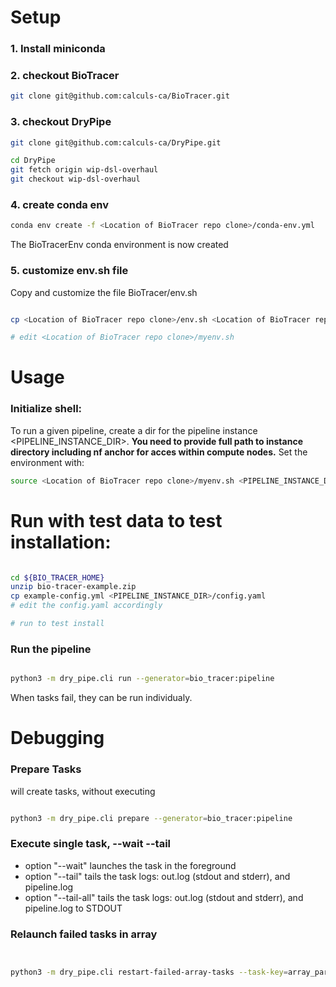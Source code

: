 
# Setup

### 1. Install miniconda 


### 2. checkout BioTracer

```bash 
git clone git@github.com:calculs-ca/BioTracer.git
```

### 3. checkout DryPipe

```bash 
git clone git@github.com:calculs-ca/DryPipe.git

cd DryPipe
git fetch origin wip-dsl-overhaul
git checkout wip-dsl-overhaul
```

### 4. create conda env

```bash 
conda env create -f <Location of BioTracer repo clone>/conda-env.yml
```

The BioTracerEnv conda environment is now created


### 5. customize env.sh file


Copy and customize the file BioTracer/env.sh

```bash 

cp <Location of BioTracer repo clone>/env.sh <Location of BioTracer repo clone>/myenv.sh

# edit <Location of BioTracer repo clone>/myenv.sh

```

# Usage

### Initialize shell:

To run a given pipeline, create a dir for the pipeline instance <PIPELINE_INSTANCE_DIR>. **You need to provide full path 
to instance directory including nf anchor for acces within compute nodes.** Set the environment with: 

```bash 
source <Location of BioTracer repo clone>/myenv.sh <PIPELINE_INSTANCE_DIR_FULLPATH>
```

# Run with test data to test installation:

```bash 

cd ${BIO_TRACER_HOME}
unzip bio-tracer-example.zip
cp example-config.yml <PIPELINE_INSTANCE_DIR>/config.yaml
# edit the config.yaml accordingly

# run to test install


```

### Run the pipeline

```bash 

python3 -m dry_pipe.cli run --generator=bio_tracer:pipeline

```

When tasks fail, they can be run individualy. 

# Debugging

### Prepare Tasks

will create tasks, without executing

```bash 

python3 -m dry_pipe.cli prepare --generator=bio_tracer:pipeline

```

### Execute single task, --wait --tail

+ option "--wait" launches the task in the foreground 
+ option "--tail" tails the task logs:  out.log (stdout and stderr), and pipeline.log
+ option "--tail-all" tails the task logs:  out.log (stdout and stderr), and pipeline.log to STDOUT


### Relaunch failed tasks in array

```bash 


python3 -m dry_pipe.cli restart-failed-array-tasks --task-key=array_parent
```



